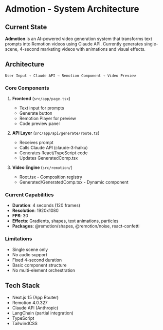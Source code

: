 # Admotion - System Architecture

## Current State

**Admotion** is an AI-powered video generation system that transforms text prompts into Remotion videos using Claude API. Currently generates single-scene, 4-second marketing videos with animations and visual effects.

## Architecture

```
User Input → Claude API → Remotion Component → Video Preview
```

### Core Components

1. **Frontend** (`src/app/page.tsx`)
   - Text input for prompts
   - Generate button
   - Remotion Player for preview
   - Code preview panel

2. **API Layer** (`src/app/api/generate/route.ts`)
   - Receives prompt
   - Calls Claude API (claude-3-haiku)
   - Generates React/TypeScript code
   - Updates GeneratedComp.tsx

3. **Video Engine** (`src/remotion/`)
   - Root.tsx - Composition registry
   - Generated/GeneratedComp.tsx - Dynamic component

### Current Capabilities

- **Duration**: 4 seconds (120 frames)
- **Resolution**: 1920x1080
- **FPS**: 30
- **Effects**: Gradients, shapes, text animations, particles
- **Packages**: @remotion/shapes, @remotion/noise, react-confetti

### Limitations

- Single scene only
- No audio support
- Fixed 4-second duration
- Basic component structure
- No multi-element orchestration

## Tech Stack

- Next.js 15 (App Router)
- Remotion 4.0.327
- Claude API (Anthropic)
- LangChain (partial integration)
- TypeScript
- TailwindCSS